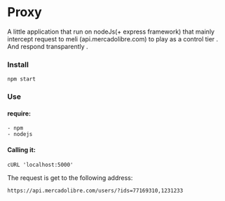 Proxy
================

A little application that run on nodeJs(+ express framework) that mainly intercept request to meli (api.mercadolibre.com) to play as a control tier . And respond transparently .


### Install  
`npm start`
### Use
#### require:
```
- npm
- nodejs
```
#### Calling it:
```
cURL 'localhost:5000'
```
The request is get ​​to the following address:
```
https://api.mercadolibre.com/users/?ids=77169310,1231233
```
